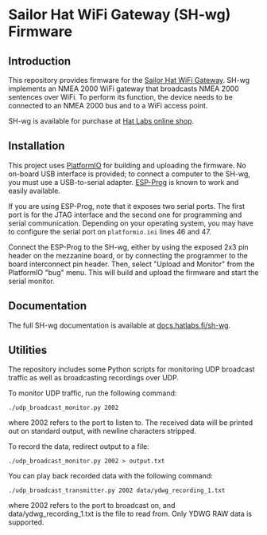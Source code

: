 # Sailor Hat WiFi Gateway (SH-wg) Firmware

## Introduction

This repository provides firmware for the [Sailor Hat WiFi Gateway](https://github.com/hatlabs/SH-wg-hardware).
SH-wg implements an NMEA 2000 WiFi gateway that broadcasts NMEA 2000 sentences over WiFi.
To perform its function, the device needs to be connected to an NMEA 2000 bus and to a WiFi access point.

SH-wg is available for purchase at [Hat Labs online shop](https://hatlabs.fi/product/sh-wg/).

## Installation

This project uses [PlatformIO](https://platformio.org/) for building and uploading the firmware.
No on-board USB interface is provided; to connect a computer to the SH-wg, you must use a USB-to-serial adapter.
[ESP-Prog](https://docs.espressif.com/projects/espressif-esp-iot-solution/en/latest/hw-reference/ESP-Prog_guide.html) is known to work and easily available.

If you are using ESP-Prog, note that it exposes two serial ports.
The first port is for the JTAG interface and the second one for programming and serial communication.
Depending on your operating system, you may have to configure the serial port on `platformio.ini` lines 46 and 47.

Connect the ESP-Prog to the SH-wg, either by using the exposed 2x3 pin header on the mezzanine board, or by connecting the programmer to the board interconnect pin header.
Then, select "Upload and Monitor" from the PlatformIO "bug" menu.
This will build and upload the firmware and start the serial monitor.

## Documentation

The full SH-wg documentation is available at [docs.hatlabs.fi/sh-wg](https://docs.hatlabs.fi/sh-wg).

## Utilities

The repository includes some Python scripts for monitoring UDP broadcast traffic as well as broadcasting recordings over UDP.

To monitor UDP traffic, run the following command:

```shell
./udp_broadcast_monitor.py 2002
```

where 2002 refers to the port to listen to.
The received data will be printed out on standard output, with newline characters stripped.

To record the data, redirect output to a file:

```shell
./udp_broadcast_monitor.py 2002 > output.txt
```

You can play back recorded data with the following command:

```shell
./udp_broadcast_transmitter.py 2002 data/ydwg_recording_1.txt
```

where 2002 refers to the port to broadcast on, and data/ydwg_recording_1.txt is the file to read from.
Only YDWG RAW data is supported.
